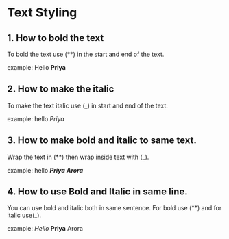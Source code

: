 # Text Styling
## 1. How to bold the text
To bold the text use (**) in the start and end of the text.

example: Hello **Priya**

## 2. How to make the italic
To make the text italic use (_) in start and end of the text.

example: hello _Priya_

## 3. How to make bold and italic to same text.
Wrap the text in (**) then wrap inside text with (_).

example: hello **_Priya Arora_**

## 4. How to use Bold and Italic in same line.

You can use bold and italic both in same sentence. For bold use (**) and for italic use(_).

example: _Hello_ **Priya** Arora